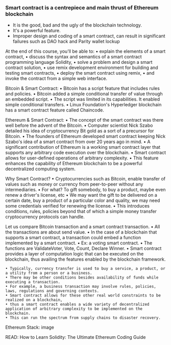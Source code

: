 ### Smart contract is a centrepiece and main thrust of Ethereum blockchain
- It is the good, bad and the ugly of the blockchain technology. 
- It's a powerful feature. 
- Improper design and coding of a smart contract, can result in significant failures such as DAO hack and Parity wallet lockup

At the end of this course,  you'll be able to:
	• explain the elements of a smart contract, 
	• discuss the syntax and semantics of a smart contract programming language Solidity, 
	• solve a problem and design a smart contract solution, 
	• use remix development environment for building and testing smart contracts, 
	• deploy the smart contract using remix, 
	• and invoke the contract from a simple web interface.


Bitcoin & Smart Contract:
	• Bitcoin has a script feature that includes rules and policies. 
	• Bitcoin added a simple conditional transfer of value through an embedded script.
	• The script was limited in its capabilities.  It enabled simple conditional transfers.
	• Linux Foundation's Hyperledger blockchain has a smart contract feature called Chaincode. 

Ethereum & Smart Contract:
	• The concept of the smart contract was there well before the advent of the Bitcoin. 
	• Computer scientist Nick Szabo detailed his idea of cryptocurrency Bit gold as a sort of a precursor for Bitcoin. 
	• The founders of Ethereum developed smart contract keeping Nick Szabo's idea of a smart contract from over 20 years ago in mind. 
	• A significant contribution of Ethereum is a working smart contract layer that supports any arbitrary code execution over the blockchain. 
	• Smart contract allows for user-defined operations of arbitrary complexity. 
	• This feature enhances the capability of Ethereum blockchain to be a powerful decentralized computing system.

 
Why Smart Contract?
	• Cryptocurrencies such as Bitcoin, enable transfer of values such as money or currency from peer-to-peer without any intermediaries. 
	• For what? To gift somebody, to buy a product,  maybe even renew a driver's license, etc
	• We may want the gift to be delivered on a certain date, buy a product of a particular color and quality, we may need some credentials verified for renewing the license. 
	• This introduces conditions, rules, policies beyond that of which a simple money transfer cryptocurrency protocols can handle.

Let us compare Bitcoin transaction and a smart contract transaction. 
	• All the transactions are about send value. 
	• In the case of a blockchain that supports a smart contract, a transaction could embed a function implemented by a smart contract. 
	• Ex:  a voting smart contract. 
	• The functions are ValidateVoter, Vote, Count, Declare Winner. 
	• Smart contract provides a layer of computation logic that can be executed on the blockchain, thus availing the features enabled by the blockchain framework.

	• Typically, currency transfer is used to buy a service, a product, or a utility from a person or a business. 
	• There may be other conditions besides availability of funds while executing a transaction. 
	• For example, a business transaction may involve rules, policies, laws, regulations and governing contexts. 
	• Smart contract allows for these other real world constraints to be realized on a blockchain, 
	• thus a smart contract enables a wide variety of decentralized application of arbitrary complexity to be implemented on the blockchain. 
	• This can run the spectrum from supply chains to disaster recovery.


Ethereum Stack:
image


READ:
How to Learn Solidity: The Ultimate Ethereum Coding Guide

